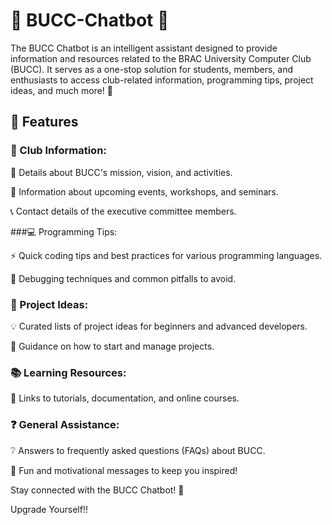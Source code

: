 # 🚀 BUCC-Chatbot 🤖

The BUCC Chatbot is an intelligent assistant designed to provide information and resources related to the BRAC University Computer Club (BUCC). It serves as a one-stop solution for students, members, and enthusiasts to access club-related information, programming tips, project ideas, and much more! 🎯

## 🌟 Features

### 🔵 Club Information:
📌 Details about BUCC's mission, vision, and activities.

📅 Information about upcoming events, workshops, and seminars.

📞 Contact details of the executive committee members.

###💻 Programming Tips:

⚡ Quick coding tips and best practices for various programming languages.

🐞 Debugging techniques and common pitfalls to avoid.

### 🚀 Project Ideas:

💡 Curated lists of project ideas for beginners and advanced developers.

📌 Guidance on how to start and manage projects.


### 📚 Learning Resources:

🔗 Links to tutorials, documentation, and online courses.

### ❓ General Assistance:

❔ Answers to frequently asked questions (FAQs) about BUCC.

🎉 Fun and motivational messages to keep you inspired!



Stay connected with the BUCC Chatbot! 🚀


Upgrade Yourself!!
